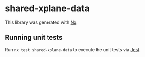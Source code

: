 # shared-xplane-data

This library was generated with [Nx](https://nx.dev).

## Running unit tests

Run `nx test shared-xplane-data` to execute the unit tests via [Jest](https://jestjs.io).
